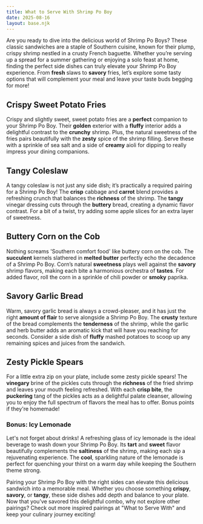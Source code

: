 ```yaml
---
title: What to Serve With Shrimp Po Boy
date: 2025-08-16
layout: base.njk
---
```


Are you ready to dive into the delicious world of Shrimp Po Boys? These classic sandwiches are a staple of Southern cuisine, known for their plump, crispy shrimp nestled in a crusty French baguette. Whether you’re serving up a spread for a summer gathering or enjoying a solo feast at home, finding the perfect side dishes can truly elevate your Shrimp Po Boy experience. From **fresh** slaws to **savory** fries, let’s explore some tasty options that will complement your meal and leave your taste buds begging for more!

## **Crispy Sweet Potato Fries**

Crispy and slightly sweet, sweet potato fries are a **perfect** companion to your Shrimp Po Boy. Their **golden** exterior with a **fluffy** interior adds a delightful contrast to the **crunchy** shrimp. Plus, the natural sweetness of the fries pairs beautifully with the **zesty** spice of the shrimp filling. Serve these with a sprinkle of sea salt and a side of **creamy** aioli for dipping to really impress your dining companions.

## **Tangy Coleslaw**

A tangy coleslaw is not just any side dish; it’s practically a required pairing for a Shrimp Po Boy! The **crisp** cabbage and **carrot** blend provides a refreshing crunch that balances the **richness** of the shrimp. The **tangy** vinegar dressing cuts through the **buttery** bread, creating a dynamic flavor contrast. For a bit of a twist, try adding some apple slices for an extra layer of sweetness.

## **Buttery Corn on the Cob**

Nothing screams 'Southern comfort food' like buttery corn on the cob. The **succulent** kernels slathered in **melted butter** perfectly echo the decadence of a Shrimp Po Boy. Corn’s natural **sweetness** plays well against the **savory** shrimp flavors, making each bite a harmonious orchestra of **tastes**. For added flavor, roll the corn in a sprinkle of chili powder or **smoky** paprika.

## **Savory Garlic Bread**

Warm, savory garlic bread is always a crowd-pleaser, and it has just the right **amount of flair** to serve alongside a Shrimp Po Boy. The **crusty** texture of the bread complements the **tenderness** of the shrimp, while the garlic and herb butter adds an aromatic kick that will have you reaching for seconds. Consider a side dish of **fluffy** mashed potatoes to scoop up any remaining spices and juices from the sandwich.

## **Zesty Pickle Spears**

For a little extra zip on your plate, include some zesty pickle spears! The **vinegary** brine of the pickles cuts through the **richness** of the fried shrimp and leaves your mouth feeling refreshed. With each **crisp bite**, the **puckering** tang of the pickles acts as a delightful palate cleanser, allowing you to enjoy the full spectrum of flavors the meal has to offer. Bonus points if they're homemade!

### **Bonus: Icy Lemonade**

Let's not forget about drinks! A refreshing glass of icy lemonade is the ideal beverage to wash down your Shrimp Po Boy. Its **tart** and **sweet** flavor beautifully complements the **saltiness** of the shrimp, making each sip a rejuvenating experience. The **cool**, sparkling nature of the lemonade is perfect for quenching your thirst on a warm day while keeping the Southern theme strong.

Pairing your Shrimp Po Boy with the right sides can elevate this delicious sandwich into a memorable meal. Whether you choose something **crispy**, **savory**, or **tangy**, these side dishes add depth and balance to your plate. Now that you’ve savored this delightful combo, why not explore other pairings? Check out more inspired pairings at "What to Serve With" and keep your culinary journey exciting!